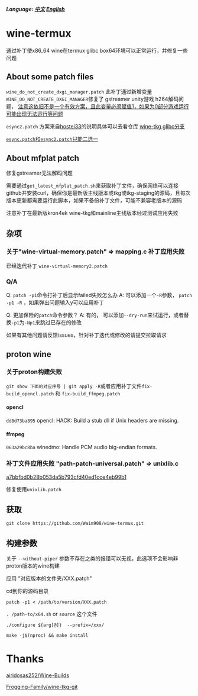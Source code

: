 ##### Language: [中文](README.md) [English](README-EN.md)

# wine-termux

通过补丁使x86_64 wine在termux glibc box64环境可以正常运行，并修复一些问题

## About some patch files

```wine_do_not_create_dxgi_manager.patch``` 此补丁通过新增变量```WINE_DO_NOT_CREATE_DXGI_MANAGER```修复了  gstreamer unity游戏 h264解码问题， <u>注意这依旧不是一个有效方案，且此变量必须赋值1，如果为0部分游戏运行可能出现无法运行等问题</u>

```esync2.patch``` 方案来自<u>hostei33</u>的说明具体可以去看仓库 [wine-tkg glibc分支](https://github.com/hostei33/wine-tkg)

<u>```esync.patch```和```esync2.patch```只能二选一</u>

## About mfplat patch

修复gstreamer无法解码问题

需要通过```get_latest_mfplat_patch.sh```来获取补丁文件，确保网络可以连接github并安装curl，确保你是最新版主线版本或tkg或tkg-staging的源码，且每次版本更新都需要运行此脚本，如果不备份补丁文件，可能不兼容老版本的源码

注意补丁在最新版kron4ek wine-tkg和mainline主线版本经过测试应用失败


## 杂项

### 关于"wine-virtual-memory.patch" => mapping.c 补丁应用失败

已经迭代补丁 ```wine-virtual-memory2.patch```

### Q/A

Q: ```patch -p1```命令打补丁后显示failed失败怎么办
A: 可以添加一个```-R```参数， ```patch -p1 -R``` ，如果弹出问题输入y可以应用补丁

Q: 更加保险的```patch```命令参数？
A: 有的， 可以添加```--dry-run```来试运行，或者替换```-p1```为```-Np1```来跳过已存在的修改

如果有其他问题请反馈issues，针对补丁迭代或修改的请提交拉取请求

## proton wine

### 关于proton构建失败

``` git show 下面的对应序号 | git apply -R ```或者应用补丁文件```fix-build_opencl.patch``` 和 ```fix-build_ffmpeg.patch```

#### opencl
```dd8d73ba895``` opencl: HACK: Build a stub dll if Unix headers are missing.
#### ffmpeg 
```063a29bc8ba``` winedmo: Handle PCM audio big-endian formats.

### 补丁文件应用失败 "path-patch-universal.patch" => unixlib.c

[a7bbfbd0b28b053da5b793cfd40ed1cce4eb99b1](https://github.com/ValveSoftware/wine/commit/a7bbfbd0b28b053da5b793cfd40ed1cce4eb99b1)

修复使用```unixlib.patch```

## 获取

```git clone https://github.com/Waim908/wine-termux.git```

## 构建参数

关于 `--without-piper` 参数不存在之类的报错可以无视，此选项不会影响非proton版本的wine构建

应用 "对应版本的文件夹/XXX.patch"

cd到你的源码目录

```patch -p1 < /path/to/version/XXX.patch```

```. /path-to/x64.sh``` or ```source``` 这个文件

```./configure ${arg[@]}  --prefix=/xxx/```

```make -j$(nproc) && make install```

# Thanks
[airidosas252/Wine-Builds](https://github.com/airidosas252/Wine-Builds)

[Frogging-Family/wine-tkg-git](https://github.com/Frogging-Family/wine-tkg-git)